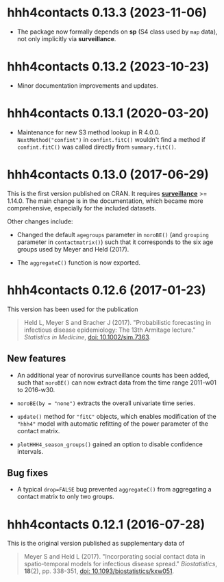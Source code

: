 # hhh4contacts 0.13.3 (2023-11-06)

* The package now formally depends on **sp** (S4 class used by `map`
  data), not only implicitly via **surveillance**.


# hhh4contacts 0.13.2 (2023-10-23)

* Minor documentation improvements and updates.


# hhh4contacts 0.13.1 (2020-03-20)

* Maintenance for new S3 method lookup in R 4.0.0.
  `NextMethod("confint")` in `confint.fitC()` wouldn't find a method if
  `confint.fitC()` was called directly from `summary.fitC()`.


# hhh4contacts 0.13.0 (2017-06-29)

This is the first version published on CRAN. It requires
[**surveillance**](https://CRAN.R-project.org/package=surveillance) >= 1.14.0.
The main change is in the documentation, which became more comprehensive,
especially for the included datasets.

Other changes include:

* Changed the default `agegroups` parameter in `noroBE()`
  (and `grouping` parameter in `contactmatrix()`)
  such that it corresponds to the six age groups used by Meyer and Held (2017).

* The `aggregateC()` function is now exported.


# hhh4contacts 0.12.6 (2017-01-23)

This version has been used for the publication

> Held L, Meyer S and Bracher J (2017). "Probabilistic forecasting in
> infectious disease epidemiology: The 13th Armitage lecture."
> *Statistics in Medicine*,
> [doi: 10.1002/sim.7363](https://doi.org/10.1002/sim.7363).

## New features

* An additional year of norovirus surveillance counts has been added,
  such that `noroBE()` can now extract data from the time range
  2011-w01 to 2016-w30.

* `noroBE(by = "none")` extracts the overall univariate time series.

* `update()` method for `"fitC"` objects, which enables modification of the
  `"hhh4"` model with automatic refitting of the power parameter of the contact
  matrix.

* `plotHHH4_season_groups()` gained an option to disable confidence intervals.

## Bug fixes

* A typical `drop=FALSE` bug prevented `aggregateC()` from aggregating
  a contact matrix to only two groups.


# hhh4contacts 0.12.1 (2016-07-28)

This is the original version published as supplementary data of

> Meyer S and Held L (2017). "Incorporating social contact data in
> spatio-temporal models for infectious disease spread."
> *Biostatistics*, **18**(2), pp. 338-351,
> [doi: 10.1093/biostatistics/kxw051](https://doi.org/10.1093/biostatistics/kxw051).
